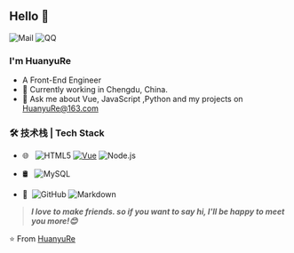 ## Hello 👋
![Mail](https://img.shields.io/badge/-HuanyuRe@163.com-c14438?style=flat&logo=gmail&logoColor=white&link=mailto:HuanyuRe@163.com)
![QQ](https://img.shields.io/badge/QQ-1298711060-red.svg "QQ")



### I'm HuanyuRe

- A Front-End Engineer
- 🌱 Currently working in Chengdu, China.
- 💬 Ask me about Vue, JavaScript ,Python and my projects on [HuanyuRe@163.com](mailto:HuanyuRe@163.com)

### 🛠 技术栈 | Tech Stack

- 🌐 &#160; ![HTML5](https://img.shields.io/badge/-HTML5-333333?style=flat&logo=HTML5)
[![Vue](https://img.shields.io/badge/-Vue.js-42b883?style=flat&logo=data:image/svg+xml;base64,PHN2ZyByb2xlPSJpbWciIHZpZXdCb3g9IjAgMCAyNCAyNCIgeG1sbnM9Imh0dHA6Ly93d3cudzMub3JnLzIwMDAvc3ZnIj48dGl0bGU+VnVlLmpzPC90aXRsZT48cGF0aCBkPSJNMjQsMS42MUgxNC4wNkwxMiw1LjE2LDkuOTQsMS42MUgwTDEyLDIyLjM5Wk0xMiwxNC4wOCw1LjE2LDIuMjNIOUw5LDYuNDFsMi40MS00LjE4aDQuNDNaIi8+PC9zdmc+)](https://vuejs.org/)
![Node.js](https://img.shields.io/badge/-Node.js-43853d?style=flat&logo=data:image/svg+xml;base64,PHN2ZyByb2xlPSJpbWciIHZpZXdCb3g9IjAgMCAyNCAyNCIgeG1sbnM9Imh0dHA6Ly93d3cudzMub3JnLzIwMDAvc3ZnIj48dGl0bGU+Tm9kZS5qczwvdGl0bGU+PHBhdGggZD0iTTEyIDBjLS4zMjEgMC0uNjQxLjA4NC0uOTIyLjI0N2wtMi45MzYtMS43MzdjLS40MzguMjQ1LS4yMjQuMzMyLS4wOC4zODNjLjU4NS4yMDMuNzAzLjI1LjEuNjA0Yy4wNjUuMDM3LjE1MS4wMjMuMjE4LS4wMTdsMi4yNTYtMS4zMzlDOS4xMTIgMCA5LjIwNiAwIDAgMTIuM2MuMDgyLS4wNDcuMTAzLS4xNDEuMDQ4LS4yMzUuMDYtLjAwNy4xNDguMDA3LjIzOC4wMjQyTDIgTTEyIDE0LjA4IDUuMTYgMi4yM0g5TDUgOS4yNzNINk4gNi40MWwyLjQxLTQuMThaIi8+PC9zdmc+)


- 🛢 &#160; ![MySQL](https://img.shields.io/badge/-MySQL-333333?style=flat&logo=mysql)
- 🔧 &#160;![GitHub](https://img.shields.io/badge/-GitHub-333333?style=flat&logo=github)
  ![Markdown](https://img.shields.io/badge/-Markdown-333333?style=flat&logo=markdown)

> ***I love to make friends. so if you want to say hi, I'll be happy to meet you more!😊***

⭐️ From [HuanyuRe](https://github.com/HuanyuRe)
